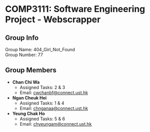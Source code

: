 # COMP3111: Software Engineering Project - Webscrapper

## Group Info

Group Name: 404_Girl_Not_Found  
Group Number: 77  

## Group Members

- **Chan Chi Wa**
	- Assigned Tasks: 2 & 3
	- Email: cwchanbf@connect.ust.hk
- **Ngan Cheuk Hei**
	- Assigned Tasks: 1 & 4
	- Email: chnganaa@connect.ust.hk
- **Yeung Chak Ho**
	- Assigned Tasks: 5 & 6
	- Email: chyeungam@connect.ust.hk
